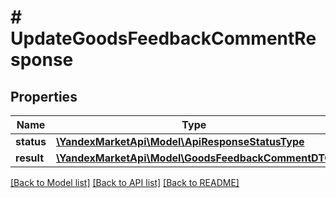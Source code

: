 # # UpdateGoodsFeedbackCommentResponse

## Properties

Name | Type | Description | Notes
------------ | ------------- | ------------- | -------------
**status** | [**\YandexMarketApi\Model\ApiResponseStatusType**](ApiResponseStatusType.md) |  | [optional]
**result** | [**\YandexMarketApi\Model\GoodsFeedbackCommentDTO**](GoodsFeedbackCommentDTO.md) |  | [optional]

[[Back to Model list]](../../README.md#models) [[Back to API list]](../../README.md#endpoints) [[Back to README]](../../README.md)
